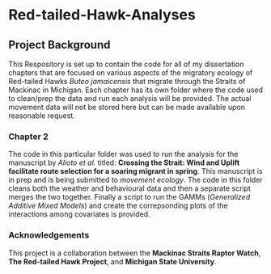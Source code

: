 # **Red-tailed-Hawk-Analyses**

## Project Background
This Respository is set up to contain the code for all of my dissertation chapters that are focused on various aspects of the migratory ecology of Red-tailed Hawks *Buteo jamaicensis* that migrate through the Straits of Mackinac in Michigan.
Each chapter has its own folder where the code used to clean/prep the data and run each analysis will be provided. The actual movement data will not be stored here but can be made available upon reasonable request.


### Chapter 2
The code in this particular folder was used to run the analysis for the manuscript by _Alioto et al._ titled: **Crossing the Strait: Wind and Uplift facilitate route selection for a soaring migrant in spring**. This manuscript is in prep and is being submitted to *movement ecology*. The code in this folder cleans both the weather and behavioural data and then a separate script merges the two together. Finally a script to run the GAMMs (_Generalized Additive Mixed Models_) and create the correpsonding plots of the interactions among covariates is provided.


### Acknowledgements 
This project is a collaboration between the **Mackinac Straits Raptor Watch**, **The Red-tailed Hawk Project**, and **Michigan State University**.
